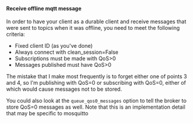#### Receive offline mqtt message



In order to have your client as a durable client and receive messages that were sent to topics when it was offline, you need to meet the following criteria:

* Fixed client ID (as you've done)
* Always connect with clean_session=False
* Subscriptions must be made with QoS>0
* Messages published must have QoS>0

The mistake that I make most frequently is to forget either one of points 3 and 4, so I'm publishing with QoS=0 or subscribing with QoS=0, either of which would cause messages not to be stored.

You could also look at the `queue_qos0_messages` option to tell the broker to store QoS=0 messages as well. Note that this is an implementation detail that may be specific to mosquitto
